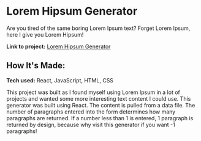 # Lorem Hipsum Generator

Are you tired of the same boring Lorem Ipsum text? Forget Lorem Ipsum, here I give you Lorem Hipsum! 

**Link to project:** [Lorem Hipsum Generator](https://lorem-hipsum-generator.netlify.app)

## How It's Made:

**Tech used:** React, JavaScript, HTML, CSS

This project was built as I found myself using Lorem Ipsum in a lot of projects and wanted some more interesting text content I could use. This generator was built using React. The content is pulled from a data file. The number of paragraphs entered into the form determines how many paragraphs are returned. If a number less than 1 is entered, 1 paragraph is returned by design, because why visit this generator if you want -1 paragraphs! 

 
